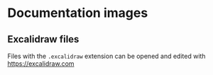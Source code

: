 # Documentation images

## Excalidraw files

Files with the `.excalidraw` extension can be opened and edited with https://excalidraw.com